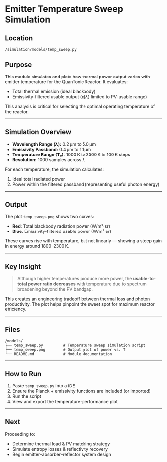 # Emitter Temperature Sweep Simulation

## Location
`/simulation/models/temp_sweep.py`

## Purpose

This module simulates and plots how thermal power output varies with emitter temperature for the QuanTonic Reactor. It evaluates:

- Total thermal emission (ideal blackbody)
- Emissivity-filtered usable output (ε(λ) limited to PV-usable range)

This analysis is critical for selecting the optimal operating temperature of the reactor.

---

## Simulation Overview

- **Wavelength Range (λ):** 0.2 µm to 5.0 µm
- **Emissivity Passband:** 0.4 µm to 1.1 µm
- **Temperature Range (Tₑ):** 1000 K to 2500 K in 100 K steps
- **Resolution:** 1000 samples across λ

For each temperature, the simulation calculates:
1. Ideal total radiated power
2. Power within the filtered passband (representing useful photon energy)

---

## Output

The plot `temp_sweep.png` shows two curves:

- **Red**: Total blackbody radiation power (W/m²·sr)
- **Blue**: Emissivity-filtered usable power (W/m²·sr)

These curves rise with temperature, but not linearly — showing a steep gain in energy around 1800–2300 K.

---

## Key Insight

> Although higher temperatures produce more power, the **usable-to-total power ratio decreases** with temperature due to spectrum broadening beyond the PV bandgap.

This creates an engineering tradeoff between thermal loss and photon productivity. The plot helps pinpoint the sweet spot for maximum reactor efficiency.

---

## Files
```
/models/
├── temp_sweep.py         # Temperature sweep simulation script
├── temp_sweep.png        # Output plot of power vs. T
└── README.md             # Module documentation
```

---

## How to Run

1. Paste `temp_sweep.py` into a IDE
2. Ensure the Planck + emissivity functions are included (or imported)
3. Run the script
4. View and export the temperature-performance plot

---

## Next

Proceeding to:
- Determine thermal load & PV matching strategy
- Simulate entropy losses & reflectivity recovery
- Begin emitter–absorber–reflector system design
